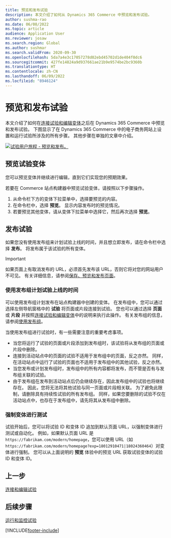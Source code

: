 ```yaml
---
title: 预览和发布试验
description: 本文介绍了如何从 Dynamics 365 Commerce 中预览和发布试验。
author: sushma-rao
ms.date: 06/08/2022
ms.topic: article
audience: Application User
ms.reviewer: josaw
ms.search.region: Global
ms.author: sushmar
ms.search.validFrom: 2020-09-30
ms.openlocfilehash: 5da7a4e3c17057278d02ebd45702d1de404f0dc6
ms.sourcegitcommit: 427fe14824a9d937661ae21b9e9574be2bc9360b
ms.translationtype: HT
ms.contentlocale: zh-CN
ms.lasthandoff: 06/09/2022
ms.locfileid: "8946124"
---
```

# <a name="preview-and-publish-an-experiment"></a>预览和发布试验

本文介绍了如何在[连接试验和编辑变体](experimentation-connect-edit.md)之后在 Dynamics 365 Commerce 中预览和发布试验。 下图显示了在 Dynamics 365 Commerce 中的电子商务网站上设置和运行试验所涉及的所有步骤。 其他步骤在单独的文章中介绍。

[![试验用户旅程 - 预览和发布。](./media/experimentation_preview_publish.svg)](./media/experimentation_preview_publish.svg#lightbox)

## <a name="preview-your-experiment-variations"></a>预览试验变体
您可以预览变体并继续进行编辑，直到它们实现您的预期效果。

若要在 Commerce 站点构建器中预览试验变体，请按照以下步骤操作。

1. 从命令栏下方的变体下拉菜单中，选择要预览的内容。 
1. 在命令栏中，选择 **预览**。 显示内容发布时的预览情况。
1. 若要预览其他变体，请从变体下拉菜单中选择它，然后再次选择 **预览**。

## <a name="publish-your-experiment"></a>发布试验
如果您没有使用发布组来计划试验上线的时间，并且想立即发布，请在命令栏中选择 **发布**。 将发布属于该试验的所有变体。
    
> [!IMPORTANT]
> 如果页面上有取消发布的 URL，必须首先发布该 URL，否则它将对您的网站用户不可见。 有关详细信息，请参阅[保存、预览和发布页面](save-preview-publish-page.md)。
    
### <a name="use-publish-groups-to-schedule-when-your-experiment-goes-live"></a>使用发布组计划试验上线的时间
可以使用发布组计划发布在站点构建器中创建的变体。 在发布组中，您可以通过选择左侧导航窗格中的 **试验** 将页面或片段连接到试验。 您也可以通过选择 **页面** 或 **片段** 并按照[连接试验和编辑变体](experimentation-connect-edit.md)中的说明来执行此操作。 有关发布组的信息，请参阅[使用发布组](publish-groups.md)。

当使用发布组进行试验时，有一些需要注意的重要考虑事项。
- 当您将运行了试验的页面或片段添加到发布组时，该试验将从发布组的页面或片段中删除。
- 连接到活动站点中的页面的试验不适用于发布组中的页面，反之亦然。 同样，在活动站点中运行了试验的页面也不适用于发布组中的其他试验，反之亦然。
- 当您发布或计划发布组时，发布组中的所有内容都将发布，而不管是否有与发布组关联的试验。
- 由于发布组在发布到活动站点后仍会继续存在，因此发布组中的试验也将继续存在。 因此，您将无法将其他试验与同一页面或片段相关联。 为了避免此限制，请删除具有持续性试验的所有发布组。 同样，如果您要删除的试验不仅在活动站点中，也存在于发布组中，请先将其从发布组中删除。

### <a name="force-variations-for-testing"></a>强制变体进行测试

试验开始后，您可以将试验 ID 和变体 ID 追加到默认页面 URL，以强制变体进行测试或自动化。 例如，如果默认页面 URL 是 `https://fabrikam.com/modern/homepage`，您可以使用 URL（如 `https://fabrikam.com/modern/homepage?exp=18012910471|18024360464`）对变体进行强制。 您可以从上面说明的 **预览** 体验中的预览 URL 获取试验变体的试验 ID 和变体 ID。

## <a name="previous-step"></a>上一步
[连接和编辑试验](experimentation-connect-edit.md)

## <a name="next-step"></a>后续步骤
[运行和监控试验](experimentation-run-monitor.md)


[!INCLUDE[footer-include](../includes/footer-banner.md)]
